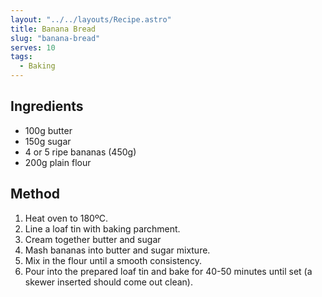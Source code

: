 ```yaml
---
layout: "../../layouts/Recipe.astro"
title: Banana Bread
slug: "banana-bread"
serves: 10
tags:
  - Baking
---
```


## Ingredients

- 100g butter
- 150g sugar
- 4 or 5 ripe bananas (450g)
- 200g plain flour

## Method

1. Heat oven to 180ºC.
1. Line a loaf tin with baking parchment.
1. Cream together butter and sugar
1. Mash bananas into butter and sugar mixture.
1. Mix in the flour until a smooth consistency.
1. Pour into the prepared loaf tin and bake for 40-50 minutes until set (a skewer inserted should come out clean).
